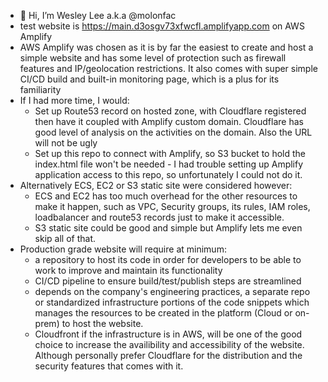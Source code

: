 - 👋 Hi, I’m Wesley Lee a.k.a @molonfac
- test website is https://main.d3osgv73xfwcfl.amplifyapp.com on AWS Amplify
- AWS Amplify was chosen as it is by far the easiest to create and host a simple website and has some level of protection such as firewall features and IP/geolocation restrictions. It also comes with super simple CI/CD build and built-in monitoring page, which is a plus for its familiarity 
- If I had more time, I would:
  - Set up Route53 record on hosted zone, with Cloudflare registered then have it coupled with Amplify custom domain. Cloudflare has good level of analysis on the activities on the domain. Also the URL will not be ugly
  - Set up this repo to connect with Amplify, so S3 bucket to hold the index.html file won't be needed - I had trouble setting up Amplify application access to this repo, so unfortunately I could not do it.
- Alternatively ECS, EC2 or S3 static site were considered however:
  - ECS and EC2 has too much overhead for the other resources to make it happen, such as VPC, Security groups, its rules, IAM roles, loadbalancer and route53 records just to make it accessible.
  - S3 static site could be good and simple but Amplify lets me even skip all of that.
- Production grade website will require at minimum:
  - a repository to host its code in order for developers to be able to work to improve and maintain its functionality
  - CI/CD pipeline to ensure build/test/publish steps are streamlined
  - depends on the company's engineering practices, a separate repo or standardized infrastructure portions of the code snippets which manages the resources to be created in the platform (Cloud or on-prem) to host the website.
  - Cloudfront if the infrastructure is in AWS, will be one of the good choice to increase the availibility and accessibility of the website. Although personally prefer Cloudflare for the distribution and the security features that comes with it.

<!---
molonfac/molonfac is a ✨ special ✨ repository because its `README.md` (this file) appears on your GitHub profile.
You can click the Preview link to take a look at your changes.
--->
